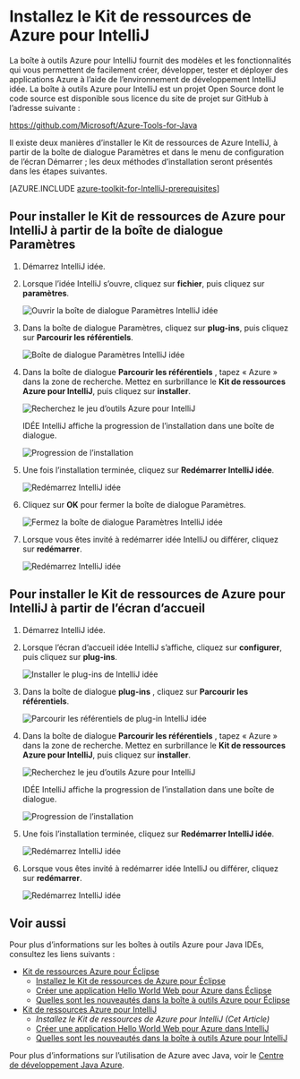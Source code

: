 <properties
    pageTitle="Installez le Kit de ressources de Azure pour IntelliJ | Microsoft Azure"
    description="Découvrez comment installer le Kit de ressources de Azure l’idée IntelliJ."
    services=""
    documentationCenter="java"
    authors="rmcmurray"
    manager="wpickett"
    editor=""/>

<tags
    ms.service="multiple"
    ms.workload="na"
    ms.tgt_pltfrm="multiple"
    ms.devlang="Java"
    ms.topic="article"
    ms.date="08/11/2016" 
    ms.author="robmcm"/>

# <a name="installing-the-azure-toolkit-for-intellij"></a>Installez le Kit de ressources de Azure pour IntelliJ

La boîte à outils Azure pour IntelliJ fournit des modèles et les fonctionnalités qui vous permettent de facilement créer, développer, tester et déployer des applications Azure à l’aide de l’environnement de développement IntelliJ idée. La boîte à outils Azure pour IntelliJ est un projet Open Source dont le code source est disponible sous licence du site de projet sur GitHub à l’adresse suivante :

<https://github.com/Microsoft/Azure-Tools-for-Java>

Il existe deux manières d’installer le Kit de ressources de Azure IntelliJ, à partir de la boîte de dialogue Paramètres et dans le menu de configuration de l’écran Démarrer ; les deux méthodes d’installation seront présentés dans les étapes suivantes.

[AZURE.INCLUDE [azure-toolkit-for-IntelliJ-prerequisites](../includes/azure-toolkit-for-intellij-prerequisites.md)]

## <a name="to-install-the-azure-toolkit-for-intellij-from-the-settings-dialog-box"></a>Pour installer le Kit de ressources de Azure pour IntelliJ à partir de la boîte de dialogue Paramètres

1. Démarrez IntelliJ idée.

1. Lorsque l’idée IntelliJ s’ouvre, cliquez sur **fichier**, puis cliquez sur **paramètres**.

    ![Ouvrir la boîte de dialogue Paramètres IntelliJ idée][01a]

1. Dans la boîte de dialogue Paramètres, cliquez sur **plug-ins**, puis cliquez sur **Parcourir les référentiels**.

    ![Boîte de dialogue Paramètres IntelliJ idée][02a]

1. Dans la boîte de dialogue **Parcourir les référentiels** , tapez « Azure » dans la zone de recherche. Mettez en surbrillance le **Kit de ressources Azure pour IntelliJ**, puis cliquez sur **installer**.

    ![Recherchez le jeu d’outils Azure pour IntelliJ][03]

    IDÉE IntelliJ affiche la progression de l’installation dans une boîte de dialogue.

    ![Progression de l’installation][04]

1. Une fois l’installation terminée, cliquez sur **Redémarrer IntelliJ idée**.

    ![Redémarrez IntelliJ idée][05]

1. Cliquez sur **OK** pour fermer la boîte de dialogue Paramètres.

    ![Fermez la boîte de dialogue Paramètres IntelliJ idée][06]

1. Lorsque vous êtes invité à redémarrer idée IntelliJ ou différer, cliquez sur **redémarrer**.

    ![Redémarrez IntelliJ idée][07]

## <a name="to-install-the-azure-toolkit-for-intellij-from-the-start-screen"></a>Pour installer le Kit de ressources de Azure pour IntelliJ à partir de l’écran d’accueil

1. Démarrez IntelliJ idée.

1. Lorsque l’écran d’accueil idée IntelliJ s’affiche, cliquez sur **configurer**, puis cliquez sur **plug-ins**.

    ![Installer le plug-ins de IntelliJ idée][01b]

1. Dans la boîte de dialogue **plug-ins** , cliquez sur **Parcourir les référentiels**.

    ![Parcourir les référentiels de plug-in IntelliJ idée][02b]

1. Dans la boîte de dialogue **Parcourir les référentiels** , tapez « Azure » dans la zone de recherche. Mettez en surbrillance le **Kit de ressources Azure pour IntelliJ**, puis cliquez sur **installer**.

    ![Recherchez le jeu d’outils Azure pour IntelliJ][03]

    IDÉE IntelliJ affiche la progression de l’installation dans une boîte de dialogue.

    ![Progression de l’installation][04]

1. Une fois l’installation terminée, cliquez sur **Redémarrer IntelliJ idée**.

    ![Redémarrez IntelliJ idée][05]

1. Lorsque vous êtes invité à redémarrer idée IntelliJ ou différer, cliquez sur **redémarrer**.

    ![Redémarrez IntelliJ idée][07]

## <a name="see-also"></a>Voir aussi

Pour plus d’informations sur les boîtes à outils Azure pour Java IDEs, consultez les liens suivants :

- [Kit de ressources Azure pour Éclipse]
  - [Installez le Kit de ressources de Azure pour Éclipse]
  - [Créer une application Hello World Web pour Azure dans Éclipse]
  - [Quelles sont les nouveautés dans la boîte à outils Azure pour Éclipse]
- [Kit de ressources Azure pour IntelliJ]
  - *Installez le Kit de ressources de Azure pour IntelliJ (Cet Article)*
  - [Créer une application Hello World Web pour Azure dans IntelliJ]
  - [Quelles sont les nouveautés dans la boîte à outils Azure pour IntelliJ]

Pour plus d’informations sur l’utilisation de Azure avec Java, voir le [Centre de développement Java Azure].

<!-- URL List -->

[Kit de ressources Azure pour Éclipse]: ./azure-toolkit-for-eclipse.md
[Kit de ressources Azure pour IntelliJ]: ./azure-toolkit-for-intellij.md
[Créer une application Hello World Web pour Azure dans Éclipse]: ./app-service-web/app-service-web-eclipse-create-hello-world-web-app.md
[Créer une application Hello World Web pour Azure dans IntelliJ]: ./app-service-web/app-service-web-intellij-create-hello-world-web-app.md
[Installez le Kit de ressources de Azure pour Éclipse]: ./azure-toolkit-for-eclipse-installation.md
[Installing the Azure Toolkit for IntelliJ]: ./azure-toolkit-for-intellij-installation.md
[Quelles sont les nouveautés dans la boîte à outils Azure pour Éclipse]: ./azure-toolkit-for-eclipse-whats-new.md
[Quelles sont les nouveautés dans la boîte à outils Azure pour IntelliJ]: ./azure-toolkit-for-intellij-whats-new.md

[Centre de développement Java Azure]: https://azure.microsoft.com/develop/java/

<!-- IMG List -->

[01a]: ./media/azure-toolkit-for-intellij-installation/01-intellij-file-settings.png
[01b]: ./media/azure-toolkit-for-intellij-installation/01-intellij-configure-dropdown.png
[02a]: ./media/azure-toolkit-for-intellij-installation/02-intellij-settings-dialog.png
[02b]: ./media/azure-toolkit-for-intellij-installation/02-intellij-plugins-dialog.png
[03]: ./media/azure-toolkit-for-intellij-installation/03-intellij-browse-repositories.png
[04]: ./media/azure-toolkit-for-intellij-installation/04-install-progress.png
[05]: ./media/azure-toolkit-for-intellij-installation/05-restart-intellij.png
[06]: ./media/azure-toolkit-for-intellij-installation/06-intellij-settings-dialog.png
[07]: ./media/azure-toolkit-for-intellij-installation/07-restart-intellij.png
